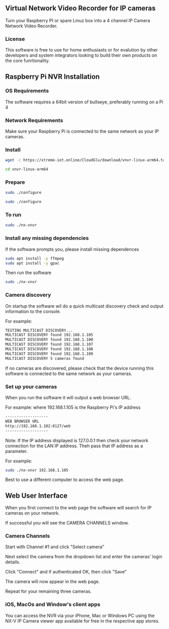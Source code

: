 ## Virtual Network Video Recorder for IP cameras
Turn your Raspberry PI or spare Linuz box into a 4 channel IP Camera Network Video Recorder.

### License
This software is free to use for home enthusiasts or for evalution by other developers and system integrators looking to build their own products on the core funrtionality.

## Raspberry Pi NVR Installation

### OS Requirements
The software requires a 64bit version of bullseye, preferably running on a Pi 4

### Network Requirements
Make sure your Raspberry Pi is connected to the same network as your IP cameras.

### Install

```sh
wget -c https://xtreme-iot.online/CloudGlu/download/vnvr-linux-arm64.tar.gz -O - | tar -xz
```
```sh
cd vnvr-linux-arm64
```

### Prepare
```sh
sudo ./configure
```

```sh
sudo ./configure
```

### To run
```sh
sudo ./nx-vnvr
```

### Install any missing dependencies
If the software prompts you, please install missing dependences

```sh
sudo apt install -y ffmpeg
sudo apt install -y gpac
```
Then run the software
```sh
sudo ./nx-vnvr
```
### Camera discovery

On startup the software wil do a quick multicast discovery check and output information to the console.

For example:

```sh
TESTING MULTICAST DISCOVERY...
MULTICAST DISCOVERY found 192.168.1.105
MULTICAST DISCOVERY found 192.168.1.100
MULTICAST DISCOVERY found 192.168.1.107
MULTICAST DISCOVERY found 192.168.1.108
MULTICAST DISCOVERY found 192.168.1.109
MULTICAST DISCOVERY 5 cameras found
```

If no cameras are discovered, please check that the device running this software is connected to the same network as your cameras.

### Set up your cameras
When you run the software it will output a web browser URL.

For example: where 192.168.1.105 is the Raspberry Pi's IP address

```sh
-------------------
WEB BROWSER URL
http://192.168.1.102:8127/web
-------------------
```

Note: If the IP address displayed is 127.0.0.1 then check your network connection for the LAN IP address. Theh pass that IP address as a parameter.

For example:
```sh
sudo ./nx-vnvr 192.168.1.105
```

Best to use a different computer to access the web page.

## Web User Interface

When you first connect to the web page the software will search for IP cameras on your network.

If successful you will see the CAMERA CHANNELS window.

### Camera Channels
Start with Channel #1 and click "Select camera"

Next select the camera from the dropdown list and enter the cameras' login details.

Click "Connect" and if authenticated OK, then click "Save"

The camera will now appear in the web page.

Repeat for your remaining three cameras.

### iOS, MacOs and Window's client apps
You can access the NVR via your iPhone, Mac or Windows PC using the NX-V IP Camera viewer app available for free in the respective app stores.

			
